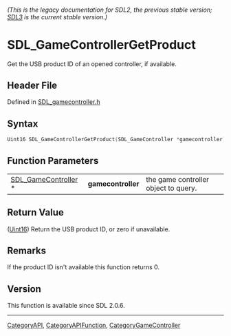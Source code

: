 ###### (This is the legacy documentation for SDL2, the previous stable version; [SDL3](https://wiki.libsdl.org/SDL3/) is the current stable version.)
# SDL_GameControllerGetProduct

Get the USB product ID of an opened controller, if available.

## Header File

Defined in [SDL_gamecontroller.h](https://github.com/libsdl-org/SDL/blob/SDL2/include/SDL_gamecontroller.h)

## Syntax

```c
Uint16 SDL_GameControllerGetProduct(SDL_GameController *gamecontroller);
```

## Function Parameters

|                                            |                    |                                      |
| ------------------------------------------ | ------------------ | ------------------------------------ |
| [SDL_GameController](SDL_GameController) * | **gamecontroller** | the game controller object to query. |

## Return Value

([Uint16](Uint16)) Return the USB product ID, or zero if unavailable.

## Remarks

If the product ID isn't available this function returns 0.

## Version

This function is available since SDL 2.0.6.

----
[CategoryAPI](CategoryAPI), [CategoryAPIFunction](CategoryAPIFunction), [CategoryGameController](CategoryGameController)

